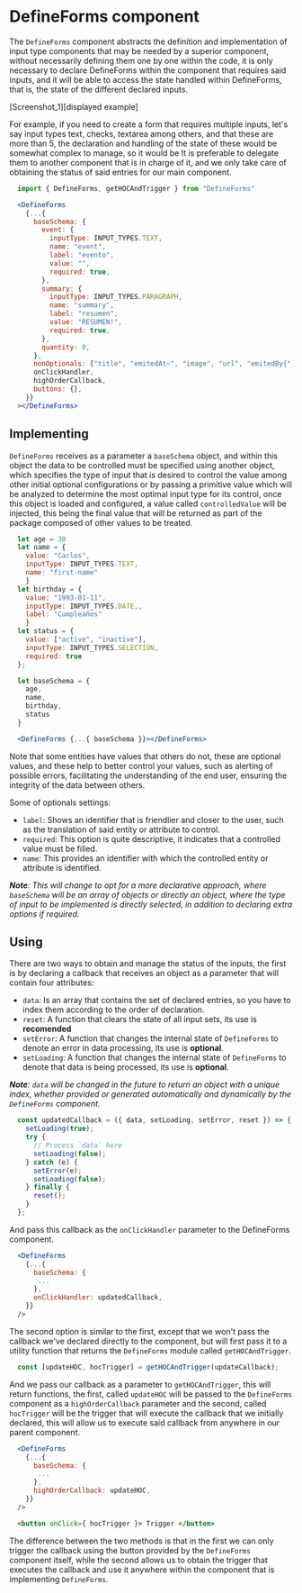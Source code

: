 # DefineForms component

The `DefineForms` component abstracts the definition and implementation of input type components that may be needed by a superior component, without necessarily defining them one by one within the code, it is only necessary to declare DefineForms within the component that requires said inputs, and it will be able to access the state handled within DefineForms, that is, the state of the different declared inputs.

[Screenshot_1][displayed example]

For example, if you need to create a form that requires multiple inputs, let's say input types text, checks, textarea among others, and that these are more than 5, the declaration and handling of the state of these would be somewhat complex to manage, so it would be It is preferable to delegate them to another component that is in charge of it, and we only take care of obtaining the status of said entries for our main component.

```jsx
  import { DefineForms, getHOCAndTrigger } from "DefineForms"
```

```jsx
  <DefineForms
    {...{
      baseSchema: {
        event: {
          inputType: INPUT_TYPES.TEXT,
          name: "event",
          label: "evento",
          value: "",
          required: true,
        },
        summary: {
          inputType: INPUT_TYPES.PARAGRAPH,
          name: "summary",
          label: "resumen",
          value: "RESUMEN!",
          required: true,
        },
        quantity: 0,
      },
      nonOptionals: ["title", "emitedAt~", "image", "url", "emitedBy{"],
      onClickHandler,
      highOrderCallback,
      buttons: {},
    }}
  ></DefineForms>
```

## Implementing

`DefineForms` receives as a parameter a `baseSchema` object, and within this object the data to be controlled must be specified using another object, which specifies the type of input that is desired to control the value among other initial optional configurations or by passing a primitive value which will be analyzed to determine the most optimal input type for its control, once this object is loaded and configured, a value called `controlledValue` will be injected, this being the final value that will be returned as part of the package composed of other values to be treated.

```jsx
  let age = 30
  let name = {
    value: "Carlos",
    inputType: INPUT_TYPES.TEXT,
    name: "first-name"
    }
  let birthday = {
    value: "1993-01-11",
    inputType: INPUT_TYPES.DATE,,
    label: "Cumpleaños"
    }
  let status = {
    value: ["active", "inactive"],
    inputType: INPUT_TYPES.SELECTION,
    required: true
  };

  let baseSchema = {
    age,
    name,
    birthday,
    status
  }

  <DefineForms {...{ baseSchema }}></DefineForms>
```

Note that some entities have values that others do not, these are optional values, and these help to better control your values, such as alerting of possible errors, facilitating the understanding of the end user, ensuring the integrity of the data between others.

Some of optionals settings:

- `label`: Shows an identifier that is friendlier and closer to the user, such as the translation of said entity or attribute to control.
- `required`: This option is quite descriptive, it indicates that a controlled value must be filled.
- `name`: This provides an identifier with which the controlled entity or attribute is identified.

***Note**: This will change to opt for a more declarative approach, where `baseSchema` will be an array of objects or directly an object, where the type of input to be implemented is directly selected, in addition to declaring extra options if required.*

## Using 

There are two ways to obtain and manage the status of the inputs, the first is by declaring a callback that receives an object as a parameter that will contain four attributes:

- `data`: Is an array that contains the set of declared entries, so you have to index them according to the order of declaration. 
- `reset`: A function that clears the state of all input sets, its use is **recomended**
- `setError`: A function that changes the internal state of `DefineForms` to denote an error in data processing, its use is **optional**.
- `setLoading`: A function that changes the internal state of `DefineForms` to denote that data is being processed, its use is **optional**.
  
***Note**: `data` will be changed in the future to return an object with a unique index, whether provided or generated automatically and dynamically by the `DefineForms` component.*

```jsx
  const updatedCallback = ({ data, setLoading, setError, reset }) => {
    setLoading(true);
    try {
      // Process `data` here
      setLoading(false);
    } catch (e) {
      setError(e);
      setLoading(false);
    } finally {
      reset();
    }
  };
```

And pass this callback as the `onClickHandler` parameter to the DefineForms component.

```jsx
  <DefineForms
    {...{
      baseSchema: {
       ...
      },
      onClickHandler: updatedCallback,
    }}
  />
```

The second option is similar to the first, except that we won't pass the callback we've declared directly to the component, but will first pass it to a utility function that returns the `DefineForms` module called `getHOCAndTrigger`.

```jsx
  const [updateHOC, hocTrigger] = getHOCAndTrigger(updateCallback);

```

And we pass our callback as a parameter to `getHOCAndTrigger`, this will return functions, the first, called `updateHOC` will be passed to the `DefineForms` component as a `highOrderCallback` parameter and the second, called `hocTrigger` will be the trigger that will execute the callback that we initially declared, this will allow us to execute said callback from anywhere in our parent component.

```jsx
  <DefineForms
    {...{
      baseSchema: {
       ...
      },
      highOrderCallback: updateHOC,
    }}
  />

  <button onClick={ hocTrigger }> Trigger </button>
```

The difference between the two methods is that in the first we can only trigger the callback using the button provided by the `DefineForms` component itself, while the second allows us to obtain the trigger that executes the callback and use it anywhere within the component that is implementing `DefineForms`.